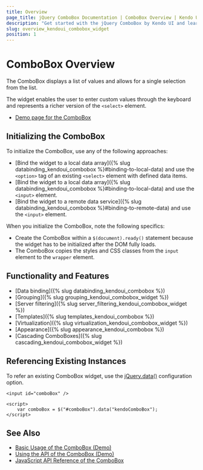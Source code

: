 ```yaml
---
title: Overview
page_title: jQuery ComboBox Documentation | ComboBox Overview | Kendo UI
description: "Get started with the jQuery ComboBox by Kendo UI and learn how to create, initialize, and enable the widget."
slug: overview_kendoui_combobox_widget
position: 1
---
```


# ComboBox Overview

The ComboBox displays a list of values and allows for a single selection from the list.

The widget enables the user to enter custom values through the keyboard and represents a richer version of the `<select>` element.

* [Demo page for the ComboBox](http://demos.telerik.com/kendo-ui/combobox/index)

## Initializing the ComboBox

To initialize the ComboBox, use any of the following approaches:

* [Bind the widget to a local data array]({% slug databinding_kendoui_combobox %}#binding-to-local-data) and use the `<option>` tag of an existing `<select>` element with defined data items.
* [Bind the widget to a local data array]({% slug databinding_kendoui_combobox %}#binding-to-local-data) and use the `<input>` element.
* [Bind the widget to a remote data service]({% slug databinding_kendoui_combobox %}#binding-to-remote-data) and use the `<input>` element.

When you initialize the ComboBox, note the following specifics:
* Create the ComboBox within a `$(document).ready()` statement because the widget has to be initialized after the DOM fully loads.
* The ComboBox copies the styles and CSS classes from the `input` element to the `wrapper` element.

## Functionality and Features

* [Data binding]({% slug databinding_kendoui_combobox %})
* [Grouping]({% slug grouping_kendoui_combobox_widget %})
* [Server filtering]({% slug server_filtering_kendoui_combobox_widget %})
* [Templates]({% slug templates_kendoui_combobox %})
* [Virtualization]({% slug virtualization_kendoui_combobox_widget %})
* [Appearance]({% slug appearance_kendoui_combobox %})
* [Cascading ComboBoxes]({% slug cascading_kendoui_combobox_widget %})

## Referencing Existing Instances

To refer an existing ComboBox widget, use the [jQuery.data()](http://api.jquery.com/jQuery.data/) configuration option.

    <input id="comboBox" />

    <script>
        var comboBox = $("#comboBox").data("kendoComboBox");
    </script>

## See Also

* [Basic Usage of the ComboBox (Demo)](https://demos.telerik.com/kendo-ui/combobox/index)
* [Using the API of the ComboBox (Demo)](https://demos.telerik.com/kendo-ui/combobox/api)
* [JavaScript API Reference of the ComboBox](/api/javascript/ui/combobox)
